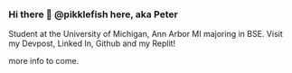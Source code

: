 ### Hi there 👋 @pikklefish here, aka Peter

Student at the University of Michigan, Ann Arbor MI majoring in BSE.
Visit my Devpost, Linked In, Github and my Replit!

more info to come. 
